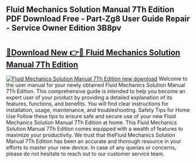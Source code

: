## Fluid Mechanics Solution Manual 7Th Edition PDF Download Free - Part-Zg8 User Guide Repair - Service Owner Edition 3B8pv

# <h2><a href="http://bc16824.oget.top/?id=Fluid+Mechanics+Solution+Manual+7Th+Edition">🔗Download New 👉🔴 Fluid Mechanics Solution Manual 7Th Edition</a></h2>

[![Fluid Mechanics Solution Manual 7Th Edition new download](https://i.imgur.com/5g1atiW.png)](http://bc16824.oget.top/?id=Fluid+Mechanics+Solution+Manual+7Th+Edition)
Welcome to the user manual for your newly obtained Fluid Mechanics Solution Manual 7Th Edition. This comprehensive guide is intended to help you become an expert user of your product by providing a detailed explanation of its features, functions, and benefits. You will find clear instructions for installation, usage, maintenance, and troubleshooting. Safety Tips for Home Use Follow these tips to ensure safe and secure use of your new Fluid Mechanics Solution Manual 7Th Edition at home. This Fluid Mechanics Solution Manual 7Th Edition comes equipped with a wealth of features to maximize your productivity. We trust that theFluid Mechanics Solution Manual 7Th Edition has been an accurate and thorough resource in your efforts to master your new device. In case of any queries or concerns, please do not hesitate to reach out to our customer service team.
